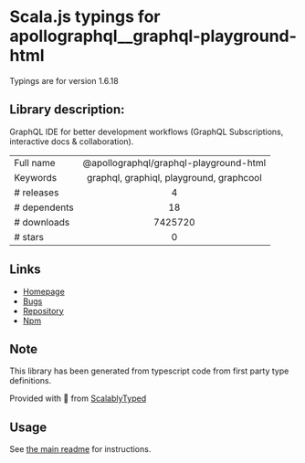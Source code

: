 
# Scala.js typings for apollographql__graphql-playground-html

Typings are for version 1.6.18

## Library description:
GraphQL IDE for better development workflows (GraphQL Subscriptions, interactive docs & collaboration).

|                    |                 |
| ------------------ | :-------------: |
| Full name          | @apollographql/graphql-playground-html |
| Keywords           | graphql, graphiql, playground, graphcool |
| # releases         | 4 |
| # dependents       | 18 |
| # downloads        | 7425720 |
| # stars            | 0 |

## Links
- [Homepage](https://github.com/graphcool/graphql-playground/tree/master/packages/graphql-playground-html)
- [Bugs](https://github.com/graphcool/graphql-playground/issues)
- [Repository](https://github.com/graphcool/graphql-playground)
- [Npm](https://www.npmjs.com/package/%40apollographql%2Fgraphql-playground-html)
    


## Note
This library has been generated from typescript code from first party type definitions.

Provided with :purple_heart: from [ScalablyTyped](https://github.com/oyvindberg/ScalablyTyped)

## Usage
See [the main readme](../../readme.md) for instructions.


